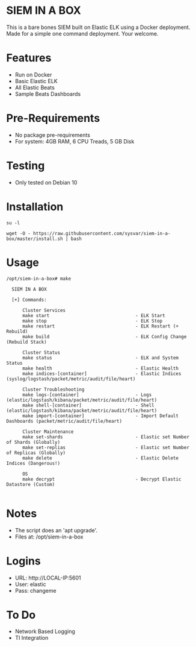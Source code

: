 # SIEM IN A BOX
This is a bare bones SIEM built on Elastic ELK using a Docker deployment. Made for a simple one command deployment. Your welcome.

# Features
 - Run on Docker
 - Basic Elastic ELK
 - All Elastic Beats
 - Sample Beats Dashboards

# Pre-Requirements
 - No package pre-requirements
 - For system: 4GB RAM, 6 CPU Treads, 5 GB Disk 

# Testing
 - Only tested on Debian 10

# Installation
```
su -l

wget -O - https://raw.githubusercontent.com/sysvar/siem-in-a-box/master/install.sh | bash
```

# Usage
```
/opt/siem-in-a-box# make

  SIEM IN A BOX

  [+] Commands:

      Cluster Services
      make start                                - ELK Start
      make stop                                 - ELK Stop
      make restart                              - ELK Restart (+ Rebuild)
      make build                                - ELK Config Change (Rebuild Stack)

      Cluster Status
      make status                               - ELK and System Status
      make health                               - Elastic Health
      make indices-[container]                  - Elastic Indices (syslog/logstash/packet/metric/audit/file/heart)

      Cluster Troubleshooting
      make logs-[container]                     - Logs (elastic/logstash/kibana/packet/metric/audit/file/heart)
      make shell-[container]                    - Shell (elastic/logstash/kibana/packet/metric/audit/file/heart)
      make import-[container]                   - Import Default Dashboards (packet/metric/audit/file/heart)

      Cluster Maintenance
      make set-shards                           - Elastic set Number of Shards (Globally)
      make set-replias                          - Elastic set Number of Replicas (Globally)
      make delete                               - Elastic Delete Indices (Dangerous!)

      OS
      make decrypt                              - Decrypt Elastic Datastore (Custom)
      
```

# Notes
 - The script does an 'apt upgrade'.
 - Files at: /opt/siem-in-a-box

# Logins
 - URL: http://LOCAL-IP:5601
 - User: elastic
 - Pass: changeme

# To Do
 - Network Based Logging
 - TI Integration

